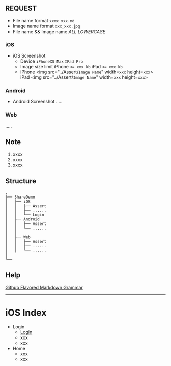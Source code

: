 ## REQUEST
* File name format `xxxx_xxx.md`
* Image name format `xxx_xxx.jpg`
* File name && Image name  *ALL LOWERCASE*
### iOS
* iOS Screenshot
   * Device `iPhoneXS Max` `IPad Pro`
   * Image size limit iPhone `<= xxx kb` iPad `<= xxx kb`
   * iPhone <img src="../Assert/`Image Name`" width=`xxx` height=`xxx`>  
     iPad <img src="../Assert/`Image Name`" width=`xxx` height=`xxx`>
     
### Android
* Android Screenshot
  .....
  
### Web
  .....

## Note
1. xxxx
2. xxxx
3. xxxx

## Structure
```
.
├── ShareDemo
│   ├── iOS
│   │   ├── Assert
│   │   ├── ......
│   │   └── Login
│   ├── Android
│   │   ├── Assert
│   │   └── ......
│   │       
│   ├── Web
│   │   ├── Assert
│   │   ├── ......
│   │   └── ......
│       
└──
```

## Help
[Github Flavored Markdown Grammar](https://github.com/guodongxiaren/README)

****
# iOS Index
* Login
  * [Login](./iOS/Login/login.md)
  * xxx
  * xxx
* Home
  * xxx
  * xxx

